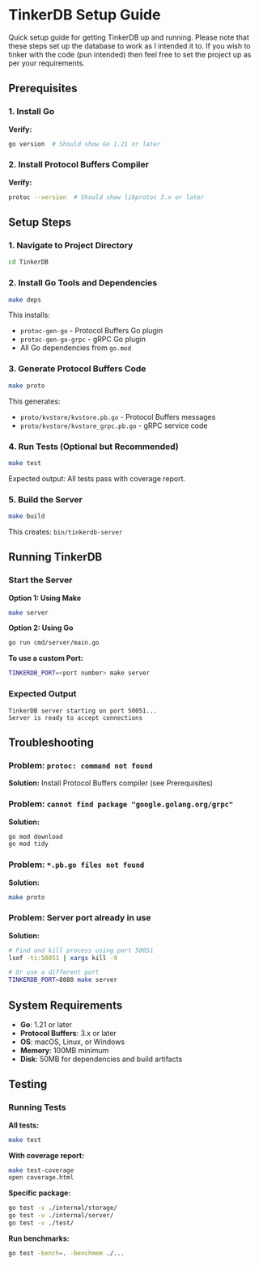 # TinkerDB Setup Guide

Quick setup guide for getting TinkerDB up and running. Please note that these steps set up the database to work as I intended it to. If you wish to tinker with the code (pun intended) then feel free to set the project up as per your requirements.

## Prerequisites

### 1. Install Go

**Verify:**
```bash
go version  # Should show Go 1.21 or later
```

### 2. Install Protocol Buffers Compiler

**Verify:**
```bash
protoc --version  # Should show libprotoc 3.x or later
```

## Setup Steps

### 1. Navigate to Project Directory
```bash
cd TinkerDB
```

### 2. Install Go Tools and Dependencies
```bash
make deps
```

This installs:
- `protoc-gen-go` - Protocol Buffers Go plugin
- `protoc-gen-go-grpc` - gRPC Go plugin
- All Go dependencies from `go.mod`

### 3. Generate Protocol Buffers Code
```bash
make proto
```

This generates:
- `proto/kvstore/kvstore.pb.go` - Protocol Buffers messages
- `proto/kvstore/kvstore_grpc.pb.go` - gRPC service code

### 4. Run Tests (Optional but Recommended)
```bash
make test
```
Expected output: All tests pass with coverage report.

### 5. Build the Server
```bash
make build
```

This creates: `bin/tinkerdb-server`

## Running TinkerDB

### Start the Server

**Option 1: Using Make**
```bash
make server
```

**Option 2: Using Go**
```bash
go run cmd/server/main.go
```

**To use a custom Port:**
```bash
TINKERDB_PORT=<port number> make server
```

### Expected Output
```
TinkerDB server starting on port 50051...
Server is ready to accept connections
```

## Troubleshooting

### Problem: `protoc: command not found`
**Solution:** Install Protocol Buffers compiler (see Prerequisites)

### Problem: `cannot find package "google.golang.org/grpc"`
**Solution:**
```bash
go mod download
go mod tidy
```

### Problem: `*.pb.go files not found`
**Solution:**
```bash
make proto
```

### Problem: Server port already in use
**Solution:**
```bash
# Find and kill process using port 50051
lsof -ti:50051 | xargs kill -9

# Or use a different port
TINKERDB_PORT=8080 make server
```

## System Requirements

- **Go**: 1.21 or later
- **Protocol Buffers**: 3.x or later
- **OS**: macOS, Linux, or Windows
- **Memory**: 100MB minimum
- **Disk**: 50MB for dependencies and build artifacts

## Testing

### Running Tests

**All tests:**
```bash
make test
```

**With coverage report:**
```bash
make test-coverage
open coverage.html
```

**Specific package:**
```bash
go test -v ./internal/storage/
go test -v ./internal/server/
go test -v ./test/
```

**Run benchmarks:**
```bash
go test -bench=. -benchmem ./...
```
